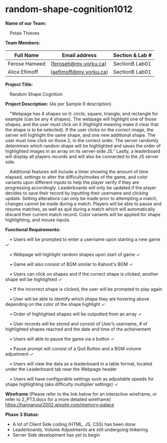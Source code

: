 # random-shape-cognition1012

**Name of our Team:**

 &emsp;Potao Thieves 
  

**Team Members:**

  | Full Name | Email address | Section & Lab # |
  | ------------- | ----------------------| -------------- |
  | Ferose Hameed | (feroseh@my.yorku.ca) | SectionB Lab01 |	
  | Alice Efimoff | (aefimoff@my.yorku.ca) | SectionB Lab01 |

**Project Title:**

&emsp;Random Shape Cognition


**Project Description:** (As per Sample 9 description)

&emsp;"Webpage has 4 shapes on it: circle, square, triangle, and rectangle for example (can be any 4
  shapes). The webpage will highlight one of those shapes, and the user must click on it (highlight
  meaning make it clear that the shape is to be selected). If the user clicks on the correct image,
  the server will highlight the same shape, and one new additional shape. The user must now click
  on those 2, in the correct order. The server randomly determines which random shape will be
  highlighted and saves the order of highlighted images in an array on its server-side JS."
  Lastly, a leaderboard will display all players records and will also be connected to the JS server side. 
  
&emsp;Additional features will include a timer showing the amount of time elapsed, settings to alter the difficulty/modes of the game, 
  and color variants upon different inputs to help the player verify if they are progressing accordingly. Leaderboards will 
  only be updated if the player decides to save their record by inputting their username and clicking update. Setting alterations 
  can only be made prior to attempting a match, changes cannot be made during a match. Players will be able to pause and 
  resume matches, as well as quit during a match which will automatically discard their current match record. Color variants
  will be applied for shape highlighting, and mouse inputs.


**Functional Requirements:**

&emsp;•	Users will be prompted to enter a username upon starting a new game ✓

&emsp;•	Webpage will highlight random shapes upon start of game ✓

&emsp;•	Game will also consist of BGM similar to Kahoot's BGM ✓
  
&emsp;•	Users can click on shapes and if the correct shape is clicked, another shape will be highlighted ✓

&emsp;•	If the incorrect shape is clicked, the user will be prompted to play again 

&emsp;•	User will be able to identify which shape they are hovering above depending on the color of the shape highlight ✓

&emsp;•	Order of highlighted shapes will be outputted from an array ✓

&emsp;•	User records will be stored and consist of User’s username, # of highlighted shapes reached and the date and time of the acheivement 

&emsp;•	Users will able to pause the game via a button ✓

&emsp;• Pause prompt will consist of a Quit Button and a BGM volume adjustment ✓

&emsp;•	Users will view the data as a leaderboard in a table format, located under the Leaderboard tab near the Webpage header 

&emsp;•	Users will have configurable settings such as adjustable speeds for shape highlighting (aka difficulty multiplier settings) ✓

**Wireframe**
(Please refer to the link below for an interactive wireframe,
 or refer to 2_PT3.docx for a more detailed wireframe)
https://hannanour2002.wixsite.com/memory-palace


**Phase 3 Status:**
- A lot of Client Side coding (HTML, JS, CSS) has been done
- Leaderboards, Volume Adjustments are still undergoing tinkering
- Server Side development has yet to begin
